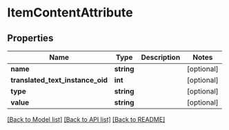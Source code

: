 # ItemContentAttribute

## Properties
Name | Type | Description | Notes
------------ | ------------- | ------------- | -------------
**name** | **string** |  | [optional] 
**translated_text_instance_oid** | **int** |  | [optional] 
**type** | **string** |  | [optional] 
**value** | **string** |  | [optional] 

[[Back to Model list]](../README.md#documentation-for-models) [[Back to API list]](../README.md#documentation-for-api-endpoints) [[Back to README]](../README.md)


